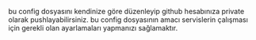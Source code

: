 bu config dosyasını kendinize göre düzenleyip github hesabınıza private olarak pushlayabilirsiniz.
bu config dosyasının amacı servislerin çalışması için gerekli olan ayarlamaları yapmanızı sağlamaktır.
